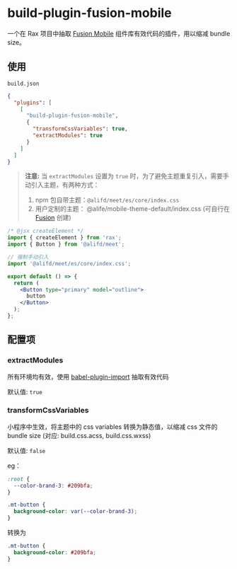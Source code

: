 # build-plugin-fusion-mobile

一个在 Rax 项目中抽取 [Fusion Mobile](https://www.npmjs.com/package/@alifd/meet) 组件库有效代码的插件，用以缩减 bundle size。

## 使用

`build.json`

```json
{
  "plugins": [
    [
      "build-plugin-fusion-mobile",
      {
        "transformCssVariables": true,
        "extractModules": true
      }
    ]
  ]
}
```

> **注意:** 当 `extractModules` 设置为 `true` 时，为了避免主题重复引入，需要手动引入主题，有两种方式：
>
> 1. npm 包自带主题：`@alifd/meet/es/core/index.css`
> 2. 用户定制的主题： @alife/mobile-theme-default/index.css (可自行在 [Fusion](https://fusion.alibaba-inc.com/mobile/) 创建)

```jsx
/* @jsx createElement */
import { createElement } from 'rax';
import { Button } from '@alifd/meet';

// 强制手动引入
import '@alifd/meet/es/core/index.css';

export default () => {
  return (
    <Button type="primary" model="outline">
      button
    </Button>
  );
};
```

## 配置项

### extractModules

所有环境均有效，使用 [babel-plugin-import](https://www.npmjs.com/package/babel-plugin-import) 抽取有效代码

默认值: `true`

### transformCssVariables

小程序中生效，将主题中的 css variables 转换为静态值，以缩减 css 文件的 bundle size (对应: build.css.acss, build.css.wxss)

默认值: `false`

eg：

```css
:root {
  --color-brand-3: #209bfa;
}

.mt-button {
  background-color: var(--color-brand-3);
}
```

转换为

```css
.mt-button {
  background-color: #209bfa;
}
```
